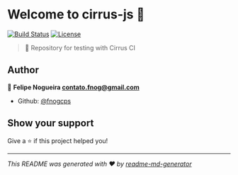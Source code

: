 # Welcome to cirrus-js 👋
[![Build Status](https://api.cirrus-ci.com/github/fnogcps/cirrus-js.svg?branch=master)](https://cirrus-ci.com/github/fnogcps/cirrus-js)
[![License](https://img.shields.io/badge/license-MIT-yellow.svg)](https://github.com/fnogcps/exercism-js/blob/master/LICENSE)

> :tada: Repository for testing with Cirrus CI

## Author

👤 **Felipe Nogueira <contato.fnog@gmail.com>**

* Github: [@fnogcps](https://github.com/fnogcps)

## Show your support

Give a ⭐️ if this project helped you!


***
_This README was generated with ❤️ by [readme-md-generator](https://github.com/kefranabg/readme-md-generator)_
